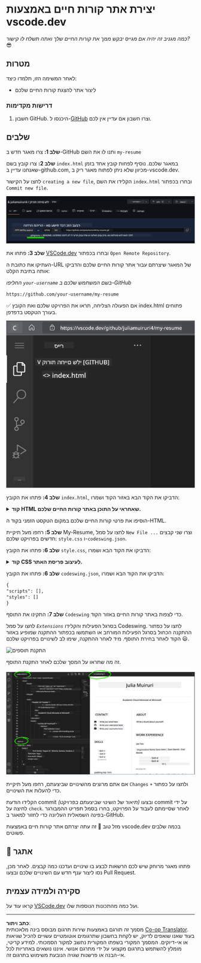 <!--
CO_OP_TRANSLATOR_METADATA:
{
  "original_hash": "bd3aa6d2b879c30ea496c43aec1c49ed",
  "translation_date": "2025-08-29T01:19:56+00:00",
  "source_file": "8-code-editor/1-using-a-code-editor/assignment.md",
  "language_code": "he"
}
-->
# יצירת אתר קורות חיים באמצעות vscode.dev

_כמה מגניב זה יהיה אם מגייס יבקש ממך את קורות החיים שלך ואתה תשלח לו קישור?_ 😎

## מטרות

לאחר המשימה הזו, תלמדו כיצד:

- ליצור אתר להצגת קורות החיים שלכם

### דרישות מקדימות

1. חשבון GitHub. היכנסו ל-[GitHub](https://github.com/) וצרו חשבון אם עדיין אין לכם.

## שלבים

**שלב 1:** צרו מאגר חדש ב-GitHub ותנו לו את השם `my-resume`

**שלב 2:** צרו קובץ בשם `index.html` במאגר שלכם. נוסיף לפחות קובץ אחד בזמן שאנחנו עדיין ב-github.com, מכיוון שלא ניתן לפתוח מאגר ריק ב-vscode.dev.

לחצו על הקישור `creating a new file`, הקלידו את השם `index.html` ובחרו בכפתור `Commit new file`.

![יצירת קובץ חדש ב-github.com](../../../../translated_images/new-file-github.com.c886796d800e8056561829a181be1382c5303da9d902d8b2dd82b68a4806e21f.he.png)

**שלב 3:** פתחו את [VSCode.dev](https://vscode.dev) ובחרו בכפתור `Open Remote Repository`.

העתיקו את כתובת ה-URL של המאגר שיצרתם עבור אתר קורות החיים שלכם והדביקו אותה בתיבת הקלט:

_החליפו `your-username` בשם המשתמש שלכם ב-GitHub_

```
https://github.com/your-username/my-resume
```

✅ אם הפעולה הצליחה, תראו את הפרויקט שלכם ואת הקובץ index.html פתוחים בעורך הטקסט בדפדפן.

![יצירת קובץ חדש](../../../../translated_images/project-on-vscode.dev.e79815a9a95ee7feac72ebe5c941c91279716be37c575dbdbf2f43bea2c7d8b6.he.png)

**שלב 4:** פתחו את הקובץ `index.html`, הדביקו את הקוד הבא באזור הקוד ושמרו:

<details>
    <summary><b>קוד HTML שאחראי על התוכן באתר קורות החיים שלכם.</b></summary>
    
        <html>

            <head>
                <link href="style.css" rel="stylesheet">
                <link rel="stylesheet" href="https://cdnjs.cloudflare.com/ajax/libs/font-awesome/5.15.4/css/all.min.css">
                <title>השם שלך כאן!</title>
            </head>
            <body>
                <header id="header">
                    <!-- כותרת קורות חיים עם השם והתפקיד שלך -->
                    <h1>השם שלך כאן!</h1>
                    <hr>
                    התפקיד שלך!
                    <hr>
                </header>
                <main>
                    <article id="mainLeft">
                        <section>
                            <h2>יצירת קשר</h2>
                            <!-- פרטי יצירת קשר כולל רשתות חברתיות -->
                            <p>
                                <i class="fa fa-envelope" aria-hidden="true"></i>
                                <a href="mailto:username@domain.top-level domain">כתוב כאן את האימייל שלך</a>
                            </p>
                            <p>
                                <i class="fab fa-github" aria-hidden="true"></i>
                                <a href="github.com/yourGitHubUsername">כתוב כאן את שם המשתמש שלך!</a>
                            </p>
                            <p>
                                <i class="fab fa-linkedin" aria-hidden="true"></i>
                                <a href="linkedin.com/yourLinkedInUsername">כתוב כאן את שם המשתמש שלך!</a>
                            </p>
                        </section>
                        <section>
                            <h2>כישורים</h2>
                            <!-- הכישורים שלך -->
                            <ul>
                                <li>כישור 1!</li>
                                <li>כישור 2!</li>
                                <li>כישור 3!</li>
                                <li>כישור 4!</li>
                            </ul>
                        </section>
                        <section>
                            <h2>השכלה</h2>
                            <!-- ההשכלה שלך -->
                            <h3>כתוב כאן את הקורס שלך!</h3>
                            <p>
                                כתוב כאן את המוסד שלך!
                            </p>
                            <p>
                                תאריך התחלה - תאריך סיום
                            </p>
                        </section>            
                    </article>
                    <article id="mainRight">
                        <section>
                            <h2>אודות</h2>
                            <!-- אודותיך -->
                            <p>כתוב כאן כמה מילים על עצמך!</p>
                        </section>
                        <section>
                            <h2>ניסיון תעסוקתי</h2>
                            <!-- הניסיון התעסוקתי שלך -->
                            <h3>תפקיד</h3>
                            <p>
                                שם הארגון כאן | חודש התחלה – חודש סיום
                            </p>
                            <ul>
                                    <li>משימה 1 - כתוב מה עשית!</li>
                                    <li>משימה 2 - כתוב מה עשית!</li>
                                    <li>כתוב את התוצאות/ההשפעה של התרומה שלך</li>
                                    
                            </ul>
                            <h3>תפקיד 2</h3>
                            <p>
                                שם הארגון כאן | חודש התחלה – חודש סיום
                            </p>
                            <ul>
                                    <li>משימה 1 - כתוב מה עשית!</li>
                                    <li>משימה 2 - כתוב מה עשית!</li>
                                    <li>כתוב את התוצאות/ההשפעה של התרומה שלך</li>
                                    
                            </ul>
                        </section>
                    </article>
                </main>
            </body>
        </html>
</details>

הוסיפו את פרטי קורות החיים שלכם במקום הטקסט הזמני בקוד ה-HTML.

**שלב 5:** רחפו מעל תיקיית My-Resume, לחצו על סמל `New File ...` וצרו שני קבצים חדשים בפרויקט שלכם: `style.css` ו-`codeswing.json`.

**שלב 6:** פתחו את הקובץ `style.css`, הדביקו את הקוד הבא ושמרו:

<details>
        <summary><b>קוד CSS לעיצוב פריסת האתר.</b></summary>
            
            body {
                font-family: 'Segoe UI', Tahoma, Geneva, Verdana, sans-serif;
                font-size: 16px;
                max-width: 960px;
                margin: auto;
            }
            h1 {
                font-size: 3em;
                letter-spacing: .6em;
                padding-top: 1em;
                padding-bottom: 1em;
            }

            h2 {
                font-size: 1.5em;
                padding-bottom: 1em;
            }

            h3 {
                font-size: 1em;
                padding-bottom: 1em;
            }
            main { 
                display: grid;
                grid-template-columns: 40% 60%;
                margin-top: 3em;
            }
            header {
                text-align: center;
                margin: auto 2em;
            }

            section {
                margin: auto 1em 4em 2em;
            }

            i {
                margin-right: .5em;
            }

            p {
                margin: .2em auto
            }

            hr {
                border: none;
                background-color: lightgray;
                height: 1px;
            }

            h1, h2, h3 {
                font-weight: 100;
                margin-bottom: 0;
            }
            #mainLeft {
                border-right: 1px solid lightgray;
            }
            
</details>

**שלב 6:** פתחו את הקובץ `codeswing.json`, הדביקו את הקוד הבא ושמרו:

    {
    "scripts": [],
    "styles": []
    }

**שלב 7:** התקינו את התוסף `Codeswing` כדי לצפות באתר קורות החיים באזור הקוד.

לחצו על סמל _`Extensions`_ בסרגל הפעילות והקלידו Codeswing. לחצו על כפתור ההתקנה הכחול בסרגל הפעילות המורחב או השתמשו בכפתור ההתקנה שמופיע באזור הקוד לאחר בחירת התוסף. מיד לאחר ההתקנה, שימו לב לשינויים בפרויקט שלכם 😃.

![התקנת תוספים](../../../../8-code-editor/images/install-extension.gif)

זה מה שתראו על המסך שלכם לאחר התקנת התוסף.

![תוסף Codeswing בפעולה](../../../../translated_images/after-codeswing-extension-pb.0ebddddcf73b550994947a9084e35e2836c713ae13839d49628e3c764c1cfe83.he.png)

אם אתם מרוצים מהשינויים שביצעתם, רחפו מעל תיקיית `Changes` ולחצו על כפתור `+` כדי להעלות את השינויים.

הקלידו הודעת commit _(תיאור של השינוי שביצעתם בפרויקט)_ ובצעו commit על ידי לחיצה על `check`. לאחר שסיימתם לעבוד על הפרויקט, בחרו בסמל תפריט ההמבורגר בפינה השמאלית העליונה כדי לחזור למאגר ב-GitHub.

מזל טוב 🎉 זה עתה יצרתם אתר קורות חיים באמצעות vscode.dev בכמה שלבים פשוטים.

## 🚀 אתגר

פתחו מאגר מרוחק שיש לכם הרשאות לבצע בו שינויים ועדכנו כמה קבצים. לאחר מכן, נסו ליצור ענף חדש עם השינויים שלכם ובצעו Pull Request.

## סקירה ולמידה עצמית

קראו עוד על [VSCode.dev](https://code.visualstudio.com/docs/editor/vscode-web?WT.mc_id=academic-0000-alfredodeza) ועל כמה מהתכונות הנוספות שלו.

---

**כתב ויתור**:  
מסמך זה תורגם באמצעות שירות תרגום מבוסס בינה מלאכותית [Co-op Translator](https://github.com/Azure/co-op-translator). בעוד שאנו שואפים לדיוק, יש לקחת בחשבון שתרגומים אוטומטיים עשויים להכיל שגיאות או אי-דיוקים. המסמך המקורי בשפתו המקורית נחשב למקור הסמכותי. למידע קריטי, מומלץ להשתמש בתרגום מקצועי על ידי מתרגם אנושי. איננו נושאים באחריות לכל אי-הבנה או פרשנות שגויה הנובעת משימוש בתרגום זה.
